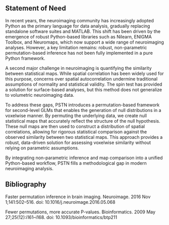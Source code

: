 ## Statement of Need

In recent years, the neuroimaging community has increasingly adopted Python as the primary language for data analysis, gradually replacing standalone software suites and MATLAB. This shift has been driven by the emergence of robust Python-based libraries such as Nilearn, ENIGMA Toolbox, and Neuromaps, which now support a wide range of neuroimaging analyses. However, a key limitation remains: robust, non-parametric permutation-based inference has not been fully implemented in a pure Python framework.

A second major challenge in neuroimaging is quantifying the similarity between statistical maps. While spatial correlation has been widely used for this purpose, concerns over spatial autocorrelation undermine traditional assumptions of normality and statistical validity. The spin test has provided a solution for surface-based analyses, but this method does not generalize to volumetric neuroimaging data.

To address these gaps, PSTN introduces a permutation-based framework for second-level GLMs that enables the generation of null distributions in a voxelwise manner. By permuting the underlying data, we create null statistical maps that accurately reflect the structure of the null hypothesis. These null maps are then used to construct a distribution of spatial correlations, allowing for rigorous statistical comparison against the observed similarity between two statistical maps. This approach provides a robust, data-driven solution for assessing voxelwise similarity without relying on parametric assumptions.

By integrating non-parametric inference and map comparison into a unified Python-based workflow, PSTN fills a methodological gap in modern neuroimaging analysis.

## Bibliography 

Faster permutation inference in brain imaging. Neuroimage. 2016 Nov 1;141:502–516. doi: 10.1016/j.neuroimage.2016.05.068

Fewer permutations, more accurate P-values. Bioinformatics. 2009 May 27;25(12):i161–i168. doi: 10.1093/bioinformatics/btp211

